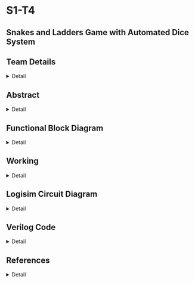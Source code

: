 # S1-T4
## Snakes and Ladders Game with Automated Dice System


<!-- First Section -->
## Team Details
<details>
  <summary>Detail</summary>

  > Semester: 3rd Sem B. Tech. CSE

  > Section: S1

  > Team ID: T4

  Member-1: Kashish Prajapat , 231CS129 . kashishprajapat.231cs129@nitk.edu.in 

  Member-2: Vaishnavi Khade , 231CS130 . khadevaishnavi.231cs130@nitk.edu.in

  Member-3: Anurag  Wagh  , 231CS166 . waghanuragarjun.231cs166@nitk.edu.in 
</details>

<!-- Second Section -->
## Abstract
<details>
  <summary>Detail</summary>
  
  >Motivation:
Snake and Ladder has been a classical board game, enjoyed by children and adult alike. However, the old version of the game can feel too simple, especially when today we are surrounded by technology and it has become a big part in our lives.by adding technology to the game, we can make it more exciting, fun and educational. So the goal is to combine this classical board game with modern technology which will provide more features to the game, thus making it more interactive to keep players interested while they are playing.


>Problem Statement:
It will be a multiplayer game. -The board consists of 100 squares arranged in a 10x10 grid.The positions of snakes and ladders will be predefined,in which when a ladder is encountered player moves higher in the game while when a snake is encountered the player goes down.The players move according to the result of an automated dice.After each dice roll, the system should check whether the new position corresponds to a snake or a ladder. If so, the player’s position should be adjusted accordingly.Finish in the game is detected when a player reaches exactly square 100, indicating the end of the game.


>Features:
The digital Snakes and Ladders game system incorporates several interactive and engaging features. Light indicators at the start and end points of snakes and ladders help players track their movements visually. A time tracker is integrated to monitor the game duration. Upon winning, a sound effect enhances the excitement, signaling the game’s completion. Additionally, an automated dice system is implemented, removing manual rolls and ensuring a seamless gaming experience. These features create a smooth and dynamic gameplay environment .

</details>

## Functional Block Diagram
<details>
  <summary>Detail</summary>
  
 
</details>

<!-- Third Section -->
## Working
<details>
  <summary>Detail</summary>

  > 
</details>

<!-- Fourth Section -->
## Logisim Circuit Diagram
<details>
  <summary>Detail</summary>

  > 
</details>

<!-- Fifth Section -->
## Verilog Code
<details>
  <summary>Detail</summary>

  >
</details>

## References
<details>
  <summary>Detail</summary>
  
1. Raghuram42, \textit{Snake and Ladders LLD}. GitHub: \url{https://github.com/Raghuram42/snakeandladdersLLD} \\ 
2. rajpatel5, \textit{Snakes and Ladder}. GitHub: \url{https://github.com/rajpatel5/SnakesAndLadder} \\ 
3. YouTube Video: \url{https://www.youtube.com/watch?v=NLzZQ3ROa7Q
   
</details>


